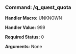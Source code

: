 ### Command: /q_quest_quota

**Handler Macro:** UNKNOWN

**Handler Value:** 999

**Required Status:** 0

**Arguments:**
None
